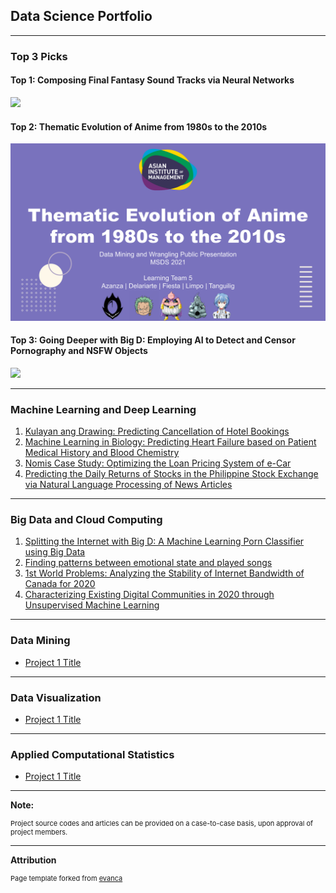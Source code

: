 ## Data Science Portfolio

---

### Top 3 Picks

#### Top 1: Composing Final Fantasy Sound Tracks via Neural Networks
[<img src="images/ml2_FFsongs_graphic.png?raw=true"/>](/projects/ml2_FFsongs.md)

#### Top 2: Thematic Evolution of Anime from 1980s to the 2010s
[<img src="images/dmw_anime_title.png?raw=true"/>](/projects/dmw_anime.html)

#### Top 3: Going Deeper with Big D: Employing AI to Detect and Censor Pornography and NSFW Objects
[<img src="images/ml2_censor_graphic.png?raw=true"/>](/projects/ml2_censor.md)

---

### Machine Learning and Deep Learning

1. [Kulayan ang Drawing: Predicting Cancellation of Hotel Bookings](/projects/ml1_hotel.md)
2. [Machine Learning in Biology: Predicting Heart Failure based on Patient Medical History and Blood Chemistry](/projects/ml1_heart.md)
3. [Nomis Case Study: Optimizing the Loan Pricing System of e-Car](/projects/ml1_nomis.md)
4. [Predicting the Daily Returns of Stocks in the Philippine Stock Exchange via Natural Language Processing of News Articles](/projects/nlp_stocks.md)

---

### Big Data and Cloud Computing

1. [Splitting the Internet with Big D: A Machine Learning Porn Classifier using Big Data](/projects/bdcc_censor.html)
2. [Finding patterns between emotional state and played songs](/projects/bdcc_emotionsong.html)
3. [1st World Problems: Analyzing the Stability of Internet Bandwidth of Canada for 2020](/projects/bdcc_migration.md)
4. [Characterizing Existing Digital Communities in 2020 through Unsupervised Machine Learning](/projects/bdcc_webcommunities.md)
---

### Data Mining

- [Project 1 Title](http://example.com/)

---

### Data Visualization

- [Project 1 Title](http://example.com/)

---

### Applied Computational Statistics

- [Project 1 Title](http://example.com/)


---

<b> Note: </b>
<p style="font-size:11px">Project source codes and articles can be provided on a case-to-case basis, upon approval of project members.</p>

---

<b> Attribution </b>
<p style="font-size:11px">Page template forked from <a href="https://github.com/evanca/quick-portfolio">evanca</a></p>
<!-- Remove above link if you don't want to attibute -->
